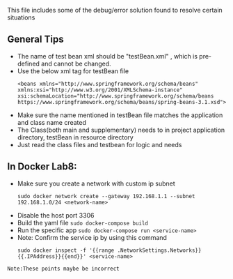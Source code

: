 
This file includes some of the debug/error solution found to resolve certain situations
## General Tips
- The name of test bean xml should be "testBean.xml" , which is pre-defined and cannot be changed.
- Use the below xml tag for testBean file
    ```
    <beans xmlns="http://www.springframework.org/schema/beans" xmlns:xsi="http://www.w3.org/2001/XMLSchema-instance" xsi:schemaLocation="http://www.springframework.org/schema/beans https://www.springframework.org/schema/beans/spring-beans-3.1.xsd">
    ```
- Make sure the name mentioned in testBean file matches the application and class name created
- The Class(both main and supplementary) needs to in project application directory, testBean in resource directory
- Just read the class files and testbean for logic and needs

## In Docker Lab8:
- Make sure you create a network with custom ip subnet 
    ```
    sudo docker network create --gateway 192.168.1.1 --subnet 192.168.1.0/24 <network-name>
    ```
- Disable the host port 3306 
- Build the yaml file `sudo docker-compose build`
- Run the specific app `sudo docker-compose run <service-name>`
- Note: Confirm the service ip by using this command 
    ```
    sudo docker inspect -f '{{range .NetworkSettings.Networks}}{{.IPAddress}}{{end}}' <service-name>
    ```

`Note:These points maybe be incorrect`









